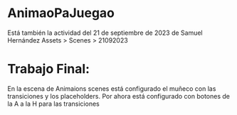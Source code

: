 # AnimaoPaJuegao
Está también la actividad del 21 de septiembre de 2023 de Samuel Hernández
Assets > Scenes > 21092023



# Trabajo Final:
En la escena de Animaions scenes está configurado el muñeco con las transiciones y los placeholders. Por ahora está configurado con botones de la A a la H para las transiciones
